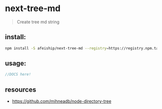 # next-tree-md
> Create tree md string

## install:
```bash
npm install -S afeiship/next-tree-md --registry=https://registry.npm.taobao.org
```

## usage:
```js
//DOCS here!
```

## resources
- https://github.com/mihneadb/node-directory-tree
